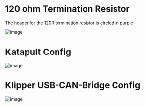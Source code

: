 # 120 ohm Termination Resistor

The header for the 120R termination resistor is circled in purple

![image](https://github.com/Esoterical/voron_canbus/assets/124253477/e7aa0564-4d75-4c4d-82a2-cfcb8bf6f92f)


# Katapult Config

![image](https://user-images.githubusercontent.com/124253477/235831073-92c31a1a-d252-4deb-9f94-e4f2e755881d.png)

# Klipper USB-CAN-Bridge Config

![image](https://user-images.githubusercontent.com/124253477/235831140-66b78a6f-5f3b-403b-9383-037caf9b1eee.png)
